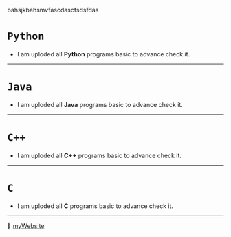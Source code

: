 bahsjkbahsmvfascdascfsdsfdas

# `Python`
- I am uploded all **Python** programs basic to advance check it.
---
# `Java`
- I am uploded all **Java** programs basic to advance check it.
---
# `C++`
- I am uploded all **C++** programs basic to advance check it.
---
# `C`
- I am uploded all **C** programs basic to advance check it.
***

🤔
[myWebsite](https://www.google.com/)

